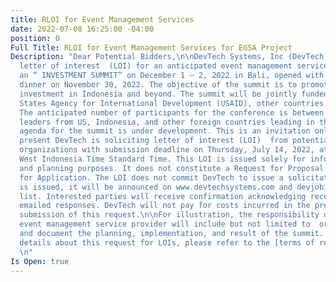 ```yaml
---
title: RLOI for Event Management Services
date: 2022-07-08 16:25:00 -04:00
position: 0
Full Title: RLOI for Event Management Services for EGSA Project
Description: "Dear Potential Bidders,\n\nDevTech Systems, Inc (DevTech) requests a
  letter of interest  (LOI) for an anticipated event management services to conduct
  an “ INVESTMENT SUMMIT” on December 1 – 2, 2022 in Bali, opened with a kick-off
  dinner on November 30, 2022. The objective of the summit is to promote trade and
  investment in Indonesia and beyond. The summit will be jointly funded by the United
  States Agency for International Development (USAID), other countries, and organizations.
  The anticipated number of participants for the conference is between 200 - 300 business
  leaders from US, Indonesia, and other foreign countries leading in this area. The
  agenda for the summit is under development. This is an invitation only event.\n\nAt
  present DevTech is soliciting letter of interest (LOI)  from potential and competent
  organizations with submission deadline on Thursday, July 14, 2022, at 17:00 HRS.
  West Indonesia Time Standard Time. This LOI is issued solely for information, research,
  and planning purposes. It does not constitute a Request for Proposal nor a Request
  for Application. The LOI does not commit DevTech to issue a solicitation. If a solicitation
  is issued, it will be announced on www.devtechsystems.com and devjobindo mailing
  list. Interested parties will receive confirmation acknowledging receipt of their
  emailed responses. DevTech will not pay for costs incurred in the preparation and
  submission of this request.\n\nFor illustration, the responsibility of the anticipated
  event management service provider will include but not limited to  organize, facilitate,
  and document the planning, implementation, and result of the summit. \n\nFor more
  details about this request for LOIs, please refer to the [terms of reference.](/uploads/RLOI%20final%20clean.pdf)
  \n"
Is Open: true
---
```


